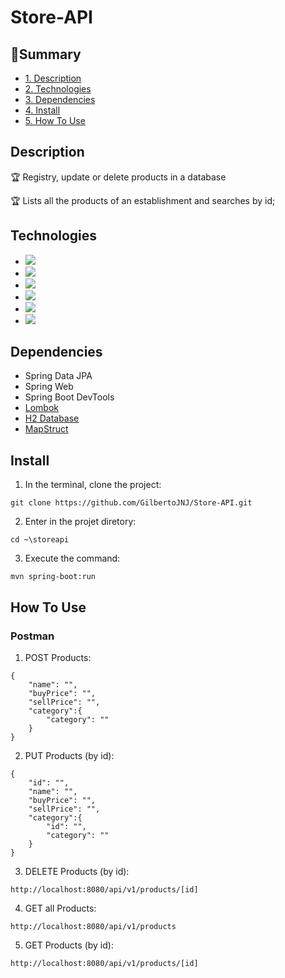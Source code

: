 # Store-API
## :book:Summary 
* [1. Description](#description)
* [2. Technologies](#technologies)
* [3. Dependencies](#dependencies)
* [4. Install](#install)
* [5. How To Use](#how-to-use)

## Description
:trophy: Registry, update or delete products in a database

:trophy: Lists all the products of an establishment and searches by id;

## Technologies
- <img src="https://img.shields.io/static/v1?label=java&message=language&color=red&style=for-the-badge&logo=java"/>
- <img src="https://img.shields.io/static/v1?label=maven&message=build&color=red&style=for-the-badge&logo=apachemaven"/>
- <img src="https://img.shields.io/static/v1?label=h2-database&message=database&color=blue&style=for-the-badge&logo=h2database"/>
- <img src="https://img.shields.io/static/v1?label=spring&message=framework&color=green&style=for-the-badge&logo=spring"/>
- <img src="https://img.shields.io/static/v1?label=postman&message=apiclient&color=orange&style=for-the-badge&logo=postman"/>
- <img src="https://img.shields.io/badge/json-5E5C5C?style=for-the-badge&logo=json&logoColor=white"/>

## Dependencies
 - Spring Data JPA
 - Spring Web
 - Spring Boot DevTools
 - [Lombok](https://projectlombok.org/)
 - [H2 Database](https://www.h2database.com/html/main.html)
 - [MapStruct](https://mapstruct.org/)

## Install 
1. In the terminal, clone the project:
```shell script
git clone https://github.com/GilbertoJNJ/Store-API.git
```

2. Enter in the projet diretory:
```shell script
cd ~\storeapi
```

3. Execute the command:
```shell script
mvn spring-boot:run
```

## How To Use 
### Postman
1. POST Products:
```shell script
{
    "name": "",
    "buyPrice": "",
    "sellPrice": "",
    "category":{
        "category": ""
    }
}
```

2. PUT Products (by id):
```shell script
{
    "id": "",
    "name": "",
    "buyPrice": "",
    "sellPrice": "",
    "category":{
        "id": "",
        "category": ""
    }
}
```

3. DELETE Products (by id):
 ```shell script
 http://localhost:8080/api/v1/products/[id]
```

4. GET all Products:
 ```shell script
 http://localhost:8080/api/v1/products
```

5. GET Products (by id):
```shell script
http://localhost:8080/api/v1/products/[id]
```
